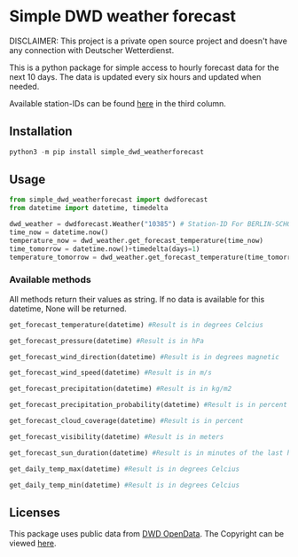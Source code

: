 # Simple DWD weather forecast

DISCLAIMER: This project is a private open source project and doesn't have any connection with Deutscher Wetterdienst.

This is a python package for simple access to hourly forecast data for the next 10 days. The data is updated every six hours and updated when needed.

Available station-IDs can be found [here](https://www.dwd.de/DE/leistungen/met_verfahren_mosmix/mosmix_stationskatalog.cfg?view=nasPublication&nn=16102) in the third column.

## Installation

```python
python3 -m pip install simple_dwd_weatherforecast
```

## Usage

```python
from simple_dwd_weatherforecast import dwdforecast
from datetime import datetime, timedelta

dwd_weather = dwdforecast.Weather("10385") # Station-ID For BERLIN-SCHOENEFELD
time_now = datetime.now()
temperature_now = dwd_weather.get_forecast_temperature(time_now)
time_tomorrow = datetime.now()+timedelta(days=1)
temperature_tomorrow = dwd_weather.get_forecast_temperature(time_tomorrow)
```

### Available methods

All methods return their values as string. If no data is available for this datetime, None will be returned.

```python
get_forecast_temperature(datetime) #Result is in degrees Celcius

get_forecast_pressure(datetime) #Result is in hPa

get_forecast_wind_direction(datetime) #Result is in degrees magnetic

get_forecast_wind_speed(datetime) #Result is in m/s

get_forecast_precipitation(datetime) #Result is in kg/m2

get_forecast_precipitation_probability(datetime) #Result is in percent

get_forecast_cloud_coverage(datetime) #Result is in percent

get_forecast_visibility(datetime) #Result is in meters

get_forecast_sun_duration(datetime) #Result is in minutes of the last hour

get_daily_temp_max(datetime) #Result is in degrees Celcius

get_daily_temp_min(datetime) #Result is in degrees Celcius
```

## Licenses

This package uses public data from [DWD OpenData](https://www.dwd.de/DE/leistungen/opendata/opendata.html). The Copyright can be viewed [here](https://www.dwd.de/DE/service/copyright/copyright_node.html).
